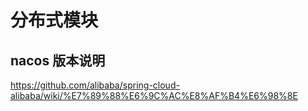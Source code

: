 # 分布式模块

## nacos 版本说明
https://github.com/alibaba/spring-cloud-alibaba/wiki/%E7%89%88%E6%9C%AC%E8%AF%B4%E6%98%8E